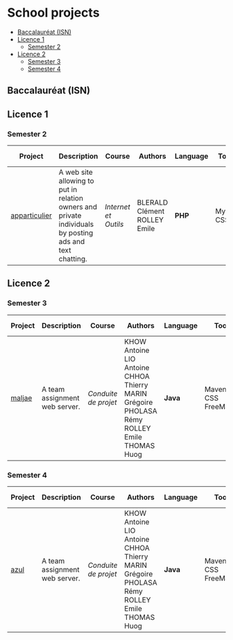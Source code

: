 # School projects


<!-- vim-markdown-toc GFM -->

* [Baccalauréat (ISN)](#baccalauréat-isn)
* [Licence 1](#licence-1)
	* [Semester 2](#semester-2)
* [Licence 2](#licence-2)
	* [Semester 3](#semester-3)
	* [Semester 4](#semester-4)

<!-- vim-markdown-toc -->

## Baccalauréat (ISN)

## Licence 1

### Semester 2

| Project                                                                                     | Description                                                                                             | Course                 | Authors                             | Language   | Tools            | Nb lines   |
| -------------------------------------------------------------------------------             | --                                                                                                      | ---------------------- | ----------------------------------- | ---------- | ---------------- | ---------- |
| [apparticulier](https://gitlab.com/EmileRolley/school-projects/-/tree/master/apparticulier) | A web site allowing to put in relation owners and private individuals by posting ads and text chatting. | *Internet et Outils*   | BLERALD Clément <br> ROLLEY Emile   | **PHP**    | MySQL <br> CSS   | 1753       |

## Licence 2

### Semester 3

| Project                                                                       | Description                   | Course               | Authors                                                                                                                   | Language | Tools                          | Nb lines |
|-------------------------------------------------------------------------------|-------------------------------|----------------------|---------------------------------------------------------------------------------------------------------------------------|----------|--------------------------------|----------|
| [maljae](https://gitlab.com/EmileRolley/school-projects/-/tree/master/maljae) | A team assignment web server. | *Conduite de projet* | KHOW Antoine <br> LIO Antoine <br> CHHOA Thierry <br> MARIN Grégoire <br> PHOLASA Rémy <br> ROLLEY Emile <br> THOMAS Huog | **Java** | Maven <br> CSS <br> FreeMarker | 4418     |

### Semester 4

| Project                                                                     | Description                   | Course               | Authors                                                                                                                   | Language | Tools                          | Nb lines |
|-----------------------------------------------------------------------------|-------------------------------|----------------------|---------------------------------------------------------------------------------------------------------------------------|----------|--------------------------------|----------|
| [azul](https://gitlab.com/EmileRolley/school-projects/-/tree/master/azul) | A team assignment web server. | *Conduite de projet* | KHOW Antoine <br> LIO Antoine <br> CHHOA Thierry <br> MARIN Grégoire <br> PHOLASA Rémy <br> ROLLEY Emile <br> THOMAS Huog | **Java** | Maven <br> CSS <br> FreeMarker | 4418     |


